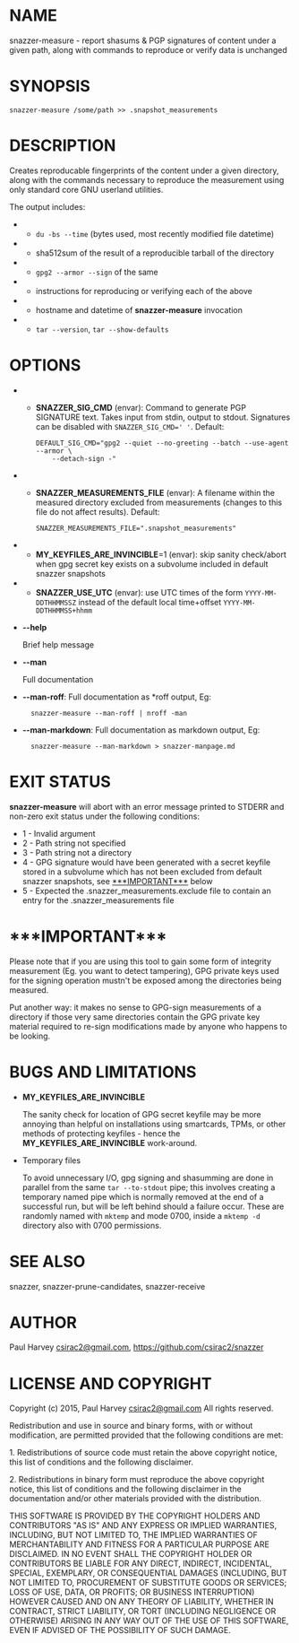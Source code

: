 # NAME

snazzer-measure - report shasums & PGP signatures of content under a given path,
along with commands to reproduce or verify data is unchanged

# SYNOPSIS

    snazzer-measure /some/path >> .snapshot_measurements

# DESCRIPTION

Creates reproducable fingerprints of the content under a given directory, along
with the commands necessary to reproduce the measurement using only standard
core GNU userland utilities.

The output includes:

- - `du -bs --time` (bytes used, most recently modified file datetime)
- - sha512sum of the result of a reproducible tarball of the directory
- - `gpg2 --armor --sign` of the same
- - instructions for reproducing or verifying each of the above
- - hostname and datetime of **snazzer-measure** invocation
- - `tar --version`, `tar --show-defaults`

# OPTIONS

- - **SNAZZER\_SIG\_CMD** (envar): Command to generate PGP SIGNATURE text.
Takes input from stdin, output to stdout. Signatures can be disabled with
`SNAZZER_SIG_CMD=' '`. Default:

        DEFAULT_SIG_CMD="gpg2 --quiet --no-greeting --batch --use-agent --armor \
            --detach-sign -"

- - **SNAZZER\_MEASUREMENTS\_FILE** (envar): A filename within the measured
directory excluded from measurements (changes to this file do not affect
results). Default:

        SNAZZER_MEASUREMENTS_FILE=".snapshot_measurements"

- - **MY\_KEYFILES\_ARE\_INVINCIBLE**=1 (envar): skip sanity check/abort when
gpg secret key exists on a subvolume included in default snazzer snapshots
- - **SNAZZER\_USE\_UTC** (envar): use UTC times of the form
`YYYY-MM-DDTHHMMSSZ` instead of the default local time+offset
`YYYY-MM-DDTHHMMSS+hhmm`
- **--help**

    Brief help message

- **--man**

    Full documentation

- **--man-roff**: Full documentation as \*roff output, Eg:

        snazzer-measure --man-roff | nroff -man

- **--man-markdown**: Full documentation as markdown output, Eg:

        snazzer-measure --man-markdown > snazzer-manpage.md

# EXIT STATUS

**snazzer-measure** will abort with an error message printed to STDERR and
non-zero exit status under the following conditions:

- 1 - Invalid argument
- 2 - Path string not specified
- 3 - Path string not a directory
- 4 - GPG signature would have been generated with a secret keyfile stored
in a subvolume which has not been excluded from default snazzer snapshots, see
[\*\*\*IMPORTANT\*\*\*](https://metacpan.org/pod/***IMPORTANT***) below
- 5 - Expected the .snazzer\_measurements.exclude file to contain an entry
for the .snazzer\_measurements file

# \*\*\*IMPORTANT\*\*\*

Please note that if you are using this tool to gain some form of integrity
measurement (Eg. you want to detect tampering), GPG private keys used for the
signing operation mustn't be exposed among the directories being measured.

Put another way: it makes no sense to GPG-sign measurements of a directory if
those very same directories contain the GPG private key material required to
re-sign modifications made by anyone who happens to be looking.

# BUGS AND LIMITATIONS

- **MY\_KEYFILES\_ARE\_INVINCIBLE**

    The sanity check for location of GPG secret keyfile may be more annoying than
    helpful on installations using smartcards, TPMs, or other methods of protecting
    keyfiles - hence the **MY\_KEYFILES\_ARE\_INVINCIBLE** work-around.

- Temporary files

    To avoid unnecessary I/O, gpg signing and shasumming are done in parallel from
    the same `tar --to-stdout` pipe; this involves creating a temporary named pipe
    which is normally removed at the end of a successful run, but will be left
    behind should a failure occur. These are randomly named with `mktemp` and mode
    0700, inside a `mktemp -d` directory also with 0700 permissions.

# SEE ALSO

snazzer, snazzer-prune-candidates, snazzer-receive

# AUTHOR

Paul Harvey <csirac2@gmail.com>, https://github.com/csirac2/snazzer

# LICENSE AND COPYRIGHT

Copyright (c) 2015, Paul Harvey <csirac2@gmail.com> All rights reserved.

Redistribution and use in source and binary forms, with or without
modification, are permitted provided that the following conditions are met:

1\. Redistributions of source code must retain the above copyright notice, this
list of conditions and the following disclaimer.

2\. Redistributions in binary form must reproduce the above copyright notice,
this list of conditions and the following disclaimer in the documentation
and/or other materials provided with the distribution.

THIS SOFTWARE IS PROVIDED BY THE COPYRIGHT HOLDERS AND CONTRIBUTORS "AS IS" AND
ANY EXPRESS OR IMPLIED WARRANTIES, INCLUDING, BUT NOT LIMITED TO, THE IMPLIED
WARRANTIES OF MERCHANTABILITY AND FITNESS FOR A PARTICULAR PURPOSE ARE
DISCLAIMED. IN NO EVENT SHALL THE COPYRIGHT HOLDER OR CONTRIBUTORS BE LIABLE
FOR ANY DIRECT, INDIRECT, INCIDENTAL, SPECIAL, EXEMPLARY, OR CONSEQUENTIAL
DAMAGES (INCLUDING, BUT NOT LIMITED TO, PROCUREMENT OF SUBSTITUTE GOODS OR
SERVICES; LOSS OF USE, DATA, OR PROFITS; OR BUSINESS INTERRUPTION) HOWEVER
CAUSED AND ON ANY THEORY OF LIABILITY, WHETHER IN CONTRACT, STRICT LIABILITY,
OR TORT (INCLUDING NEGLIGENCE OR OTHERWISE) ARISING IN ANY WAY OUT OF THE USE
OF THIS SOFTWARE, EVEN IF ADVISED OF THE POSSIBILITY OF SUCH DAMAGE.

